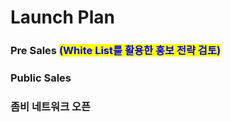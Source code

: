 # Launch Plan

### Pre Sales <mark style="color:blue;">(White List를 활용한 홍보 전략 검토)</mark>



### Public Sales



### 좀비 네트워크 오픈



